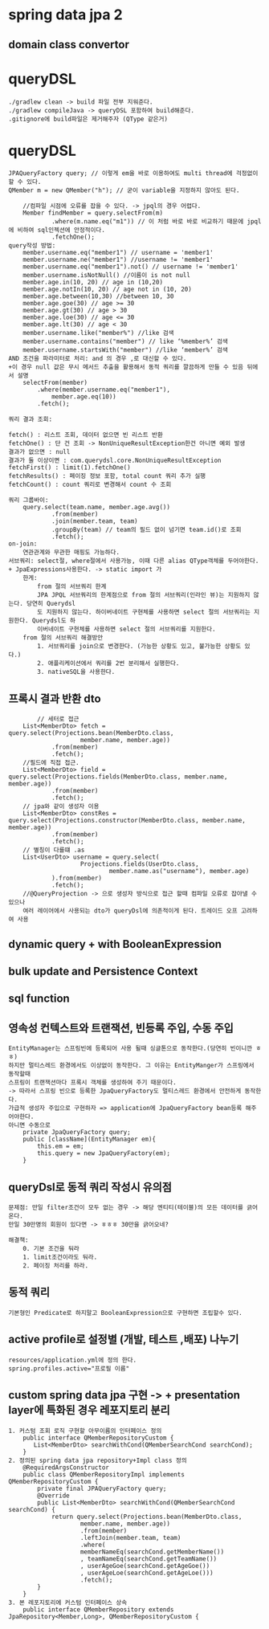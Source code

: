 # spring data jpa 2
## domain class convertor

# queryDSL
    ./gradlew clean -> build 파일 전부 지워준다.
    ./gradlew compileJava -> queryDSL 포함하여 build해준다.
    .gitignore에 build파일은 제거해주자 (QType 같은거)
# queryDSL
    JPAQueryFactory query; // 이렇게 em을 바로 이용하여도 multi thread에 걱정없이 할 수 있다.
    QMember m = new QMember("h"); // 굳이 variable을 지정하지 않아도 된다.

        //컴파일 시점에 오류를 잡을 수 있다. -> jpql의 경우 어렵다. 
        Member findMember = query.selectFrom(m)
                .where(m.name.eq("m1")) // 이 처럼 바로 바로 비교하기 때문에 jpql에 비하여 sql인젝션에 안정적이다.
                .fetchOne();
    query작성 방법:
        member.username.eq("member1") // username = 'member1'
        member.username.ne("member1") //username != 'member1'
        member.username.eq("member1").not() // username != 'member1'
        member.username.isNotNull() //이름이 is not null
        member.age.in(10, 20) // age in (10,20)
        member.age.notIn(10, 20) // age not in (10, 20)
        member.age.between(10,30) //between 10, 30
        member.age.goe(30) // age >= 30
        member.age.gt(30) // age > 30
        member.age.loe(30) // age <= 30
        member.age.lt(30) // age < 30
        member.username.like("member%") //like 검색
        member.username.contains("member") // like ‘%member%’ 검색
        member.username.startsWith("member") //like ‘member%’ 검색
    AND 조건을 파라미터로 처리: and 의 경우 ,로 대신할 수 있다.
    +이 경우 null 값은 무시 메서드 추출을 활용해서 동적 쿼리를 깔끔하게 만들 수 있음 뒤에서 설명
        selectFrom(member)
            .where(member.username.eq("member1"),
                member.age.eq(10))
            .fetch();

    쿼리 결과 조회:

    fetch() : 리스트 조회, 데이터 없으면 빈 리스트 반환
    fetchOne() : 단 건 조회 -> NonUniqueResultException한건 아니면 예외 발생
    결과가 없으면 : null
    결과가 둘 이상이면 : com.querydsl.core.NonUniqueResultException
    fetchFirst() : limit(1).fetchOne()
    fetchResults() : 페이징 정보 포함, total count 쿼리 추가 실행
    fetchCount() : count 쿼리로 변경해서 count 수 조회
    
    쿼리 그룹바이:
        query.select(team.name, member.age.avg())
                .from(member)
                .join(member.team, team)
                .groupBy(team) // team의 필드 없이 넘기면 team.id()로 조회
                .fetch();
    on-join:
        연관관계와 무관한 매핑도 가능하다.
    서브쿼리: select절, where절에서 사용가능, 이때 다른 alias QType객체를 두어야한다. + JpaExpressions사용한다. -> static import 가
        한게:
            from 절의 서브쿼리 한계
            JPA JPQL 서브쿼리의 한계점으로 from 절의 서브쿼리(인라인 뷰)는 지원하지 않는다. 당연히 Querydsl
            도 지원하지 않는다. 하이버네이트 구현체를 사용하면 select 절의 서브쿼리는 지원한다. Querydsl도 하
            이버네이트 구현체를 사용하면 select 절의 서브쿼리를 지원한다.
        from 절의 서브쿼리 해결방안
            1. 서브쿼리를 join으로 변경한다. (가능한 상황도 있고, 불가능한 상황도 있다.)
            2. 애플리케이션에서 쿼리를 2번 분리해서 실행한다.
            3. nativeSQL을 사용한다.
## 프록시 결과 반환 dto
            // 세터로 접근
        List<MemberDto> fetch = query.select(Projections.bean(MemberDto.class,
                        member.name, member.age))
                .from(member)
                .fetch();
        //필드에 직접 접근.
        List<MemberDto> field = query.select(Projections.fields(MemberDto.class, member.name, member.age))
                .from(member)
                .fetch();
        // jpa와 같이 생성자 이용
        List<MemberDto> constRes = query.select(Projections.constructor(MemberDto.class, member.name, member.age))
                .from(member)
                .fetch();
        // 별칭이 다를떄 .as
        List<UserDto> username = query.select(
                        Projections.fields(UserDto.class,
                                member.name.as("username"), member.age)
                ).from(member)
                .fetch();
        //@QueryProjection -> 으로 생성자 방식으로 접근 할때 컴파일 오류로 잡아낼 수 있으나
        여러 레이어에서 사용되는 dto가 queryDsl에 의존적이게 된다. 트레이드 오프 고려하여 사용
## dynamic query + with BooleanExpression

## bulk update and Persistence Context

## sql function

## 영속성 컨텍스트와 트랜잭션, 빈등록 주입, 수동 주입
    EntityManager는 스프링빈에 등록되어 사용 될때 싱글톤으로 동작한다.(당연히 빈이니깐 ㅎㅎ)
    하지만 멀티스레드 환경에서도 이상없이 동작한다. 그 이유는 EntityManger가 스프링에서 동작할때
    스프링이 트랜잭션마다 프록시 객체를 생성하여 주기 때문이다.
    -> 따라서 스프링 빈으로 등록한 JpaQueryFactory도 멀티스레드 환경에서 안전하게 동작한다.
    가급적 생성자 주입으로 구현하자 => application에 JpaQueryFactory bean등록 해주어야한다.
    아니면 수동으로 
        private JpaQueryFactory query;
        public [className](EntityManager em){
            this.em = em;
            this.query = new JpaQueryFactory(em);
        }
## queryDsl로 동적 쿼리 작성시 유의점
    문제점: 만일 filter조건이 모두 없는 경우 -> 해당 엔티티(테이블)의 모든 데이터를 긁어온다.
    만일 30만명의 회원이 있다면 -> ㅎㅎㅎ 30만을 긁어오네?
    
    해결책: 
        0. 기본 조건을 둬라
        1. limit조건이라도 둬라.
        2. 페이징 처리를 하라.
## 동적 쿼리
    기본형인 Predicate로 하지말고 BooleanExpression으로 구현하면 조립할수 있다.
## active profile로 설정별 (개발, 테스트 ,배포) 나누기
    resources/application.yml에 정의 한다. 
    spring.profiles.active="프로필 이름"
## custom spring data jpa 구현 -> + presentation layer에 특화된 경우 레포지토리 분리
    1. 커스텀 조회 로직 구현할 아무이름의 인터페이스 정의
        public interface QMemberRepositoryCustom {
           List<MemberDto> searchWithCond(QMemberSearchCond searchCond);
        }
    2. 정의된 spring data jpa repository+Impl class 정의
        @RequiredArgsConstructor
        public class QMemberRepositoryImpl implements QMemberRepositoryCustom {
            private final JPAQueryFactory query;
            @Override
            public List<MemberDto> searchWithCond(QMemberSearchCond searchCond) {
                return query.select(Projections.bean(MemberDto.class,
                        member.name, member.age))
                        .from(member)
                        .leftJoin(member.team, team)
                        .where(
                        memberNameEq(searchCond.getMemberName())
                        , teamNameEq(searchCond.getTeamName())
                        , userAgeGoe(searchCond.getAgeGoe())
                        , userAgeLoe(searchCond.getAgeLoe()))
                        .fetch();
            }
        }
    3. 본 레포지토리에 커스텀 인터페이스 상속 
        public interface QMemberRepository extends JpaRepository<Member,Long>, QMemberRepositoryCustom {
    
